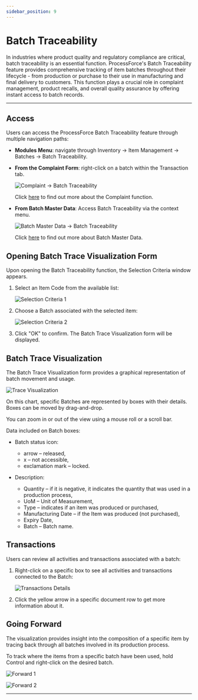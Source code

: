 ```yaml
---
sidebar_position: 9
---
```


# Batch Traceability

In industries where product quality and regulatory compliance are critical, batch traceability is an essential function. ProcessForce's Batch Traceability feature provides comprehensive tracking of item batches throughout their lifecycle - from production or purchase to their use in manufacturing and final delivery to customers. This function plays a crucial role in complaint management, product recalls, and overall quality assurance by offering instant access to batch records.

---

## Access

Users can access the ProcessForce Batch Traceability feature through multiple navigation paths:

- **Modules Menu**: navigate through Inventory → Item Management → Batches → Batch Traceability.
- **From the Complaint Form**: right-click on a batch within the Transaction tab.

  ![Complaint -> Batch Traceability](./media/batch-traceability/complaint-batch-traceability.webp)

  Click [here](../../complaint-management/complaint.md) to find out more about the Complaint function.

- **From Batch Master Data**: Access Batch Traceability via the context menu.

  ![Batch Master Data -> Batch Traceability](./media/batch-traceability/batch-master-data-batch-traceability.webp)

  Click [here](../batch-control/batch-master-data/overview.md) to find out more about Batch Master Data.

## Opening Batch Trace Visualization Form

Upon opening the Batch Traceability function, the Selection Criteria window appears.

1. Select an Item Code from the available list:

    ![Selection Criteria 1](./media/batch-traceability/selection-criteria-1.webp)

2. Choose a Batch associated with the selected item:

    ![Selection Criteria 2](./media/batch-traceability/selection-criteria-2.webp)

3. Click "OK" to confirm. The Batch Trace Visualization form will be displayed.

## Batch Trace Visualization

The Batch Trace Visualization form provides a graphical representation of batch movement and usage.

![Trace Visualization](./media/batch-traceability/trace-visualization.webp)

On this chart, specific Batches are represented by boxes with their details. Boxes can be moved by drag-and-drop.

You can zoom in or out of the view using a mouse roll or a scroll bar.

Data included on Batch boxes:

- Batch status icon:
  - arrow – released,
  - x – not accessible,
  - exclamation mark – locked.

- Description:
  - Quantity – if it is negative, it indicates the quantity that was used in a production process,
  - UoM – Unit of Measurement,
  - Type – indicates if an item was produced or purchased,
  - Manufacturing Date – if the Item was produced (not purchased),
  - Expiry Date,
  - Batch – Batch name.

## Transactions

Users can review all activities and transactions associated with a batch:

1. Right-click on a specific box to see all activities and transactions connected to the Batch:

    ![Transactions Details](./media/batch-traceability/transactions-details.webp)

2. Click the yellow arrow in a specific document row to get more information about it.

## Going Forward

The visualization provides insight into the composition of a specific item by tracing back through all batches involved in its production process.

To track where the items from a specific batch have been used, hold Control and right-click on the desired batch.

![Forward 1](./media/batch-traceability/forward-1.webp)

![Forward 2](./media/batch-traceability/forward-2.webp)

---
